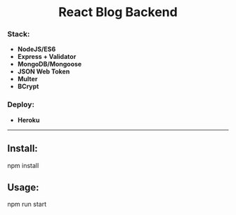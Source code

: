 <h1 align="center">React Blog Backend</h1>

<h3 align="left">Stack:</h3>

<ul>
  <li>
    <b>NodeJS/ES6</b>
  </li>
  <li>
    <b>Express + Validator</b>
  </li>
  <li>
    <b>MongoDB/Mongoose</b>
  </li>
  <li>
    <b>JSON Web Token</b>
  </li>
  <li>
    <b>Multer</b>
  </li>
  <li>
    <b>BCrypt</b>
  </li>
</ul>

<h3 align="left">Deploy:</h3>

<ul>
  <li>
    <b>Heroku</b>
  </li>
</ul>

<hr>

<h2>Install:</h2>
<p>npm install</p>

<h2>Usage:</h2>
<p>npm run start</p>

